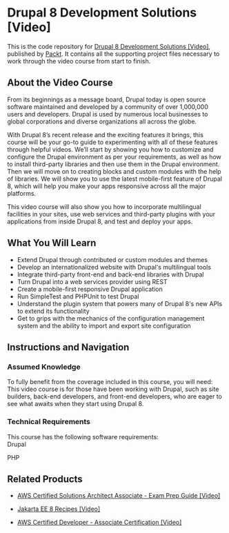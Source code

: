 # Drupal 8 Development Solutions [Video]
This is the code repository for [Drupal 8 Development Solutions [Video]](https://www.packtpub.com/web-development/drupal-8-development-solutions-video?utm_source=github&utm_medium=repository&utm_campaign=9781786469939), published by [Packt](https://www.packtpub.com/?utm_source=github). It contains all the supporting project files necessary to work through the video course from start to finish.
## About the Video Course
From its beginnings as a message board, Drupal today is open source software maintained and developed by a community of over 1,000,000 users and developers. Drupal is used by numerous local businesses to global corporations and diverse organizations all across the globe. 

With Drupal 8’s recent release and the exciting features it brings, this course will be your go-to guide to experimenting with all of these features through helpful videos. We’ll start by showing you how to customize and configure the Drupal environment as per your requirements, as well as how to install third-party libraries and then use them in the Drupal environment. Then we will move on to creating blocks and custom modules with the help of libraries. We will show you to use the latest mobile-first feature of Drupal 8, which will help you make your apps responsive across all the major platforms. 

This video course will also show you how to incorporate multilingual facilities in your sites, use web services and third-party plugins with your applications from inside Drupal 8, and test and deploy your apps.

<H2>What You Will Learn</H2>
<DIV class=book-info-will-learn-text>
<UL>
<LI>Extend Drupal through contributed or custom modules and themes 
<LI>Develop an internationalized website with Drupal's multilingual tools 
<LI>Integrate third-party front-end and back-end libraries with Drupal 
<LI>Turn Drupal into a web services provider using REST 
<LI>Create a mobile-first responsive Drupal application 
<LI>Run SimpleTest and PHPUnit to test Drupal 
<LI>Understand the plugin system that powers many of Drupal 8's new APIs to extend its functionality 
<LI>Get to grips with the mechanics of the configuration management system and the ability to import and export site configuration </LI></UL></DIV>

## Instructions and Navigation
### Assumed Knowledge
To fully benefit from the coverage included in this course, you will need:<br/>
This video course is for those have been working with Drupal, such as site builders, back-end developers, and front-end developers, who are eager to see what awaits when they start using Drupal 8.
### Technical Requirements
This course has the following software requirements:<br/>
Drupal

PHP

## Related Products
* [AWS Certified Solutions Architect Associate - Exam Prep Guide [Video]](https://www.packtpub.com/virtualization-and-cloud/aws-certified-solutions-architect-associate-exam-prep-guide-video?utm_source=github&utm_medium=repository&utm_campaign=9781789535433)

* [Jakarta EE 8 Recipes [Video]](https://www.packtpub.com/application-development/jakarta-ee-8-recipes-video?utm_source=github&utm_medium=repository&utm_campaign=9781789958607)

* [AWS Certified Developer - Associate Certification [Video]](https://www.packtpub.com/virtualization-and-cloud/aws-certified-developer-associate-certification-video?utm_source=github&utm_medium=repository&utm_campaign=9781789616118)

